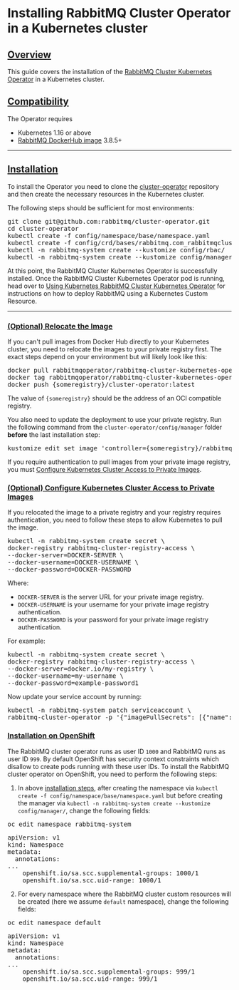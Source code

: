 # Installing RabbitMQ Cluster Operator in a Kubernetes cluster

## <a id="overview" class="anchor" href="#overview">Overview</a>

This guide covers the installation of the [RabbitMQ Cluster Kubernetes Operator](/kubernetes/operator/operator-overview.html) in a Kubernetes cluster.

## <a id='compatibility' class='anchor' href='#compatibility'>Compatibility</a>

The Operator requires

* Kubernetes 1.16 or above
* [RabbitMQ DockerHub image](https://hub.docker.com/_/rabbitmq) 3.8.5+

-----

## <a id='installation' class='anchor' href='#installation'>Installation</a>

To install the Operator you need to clone the [cluster-operator](https://github.com/rabbitmq/cluster-operator/) repository and then create the necessary resources in the Kubernetes cluster.

The following steps should be sufficient for most environments:

<pre class="lang-bash">
git clone git@github.com:rabbitmq/cluster-operator.git
cd cluster-operator
kubectl create -f config/namespace/base/namespace.yaml
kubectl create -f config/crd/bases/rabbitmq.com_rabbitmqclusters.yaml
kubectl -n rabbitmq-system create --kustomize config/rbac/
kubectl -n rabbitmq-system create --kustomize config/manager/
</pre>

At this point, the RabbitMQ Cluster Kubernetes Operator is successfully installed.
Once the RabbitMQ Cluster Kubernetes Operator pod is running, head over to [Using Kubernetes RabbitMQ Cluster Kubernetes Operator](/kubernetes/operator/using-operator.html) for instructions on how to deploy RabbitMQ using a Kubernetes Custom Resource.

-----

### <a id='relocate-image' class='anchor' href='#relocate-image'>(Optional) Relocate the Image</a>

If you can't pull images from Docker Hub directly to your Kubernetes cluster, you need to relocate the images to your private registry first. The exact steps depend on your environment but will likely look like this:

<pre class="lang-bash">
docker pull rabbitmqoperator/rabbitmq-cluster-kubernetes-operator-dev:latest
docker tag rabbitmqoperator/rabbitmq-cluster-kubernetes-operator-dev:latest {someregistry}/rabbitmq-cluster-kubernetes-operator-dev:latest
docker push {someregistry}/cluster-operator:latest
</pre>

The value of `{someregistry}` should be the address of an OCI compatible registry.

You also need to update the deployment to use your private registry. Run the following command from the `cluster-operator/config/manager` folder **before** the last installation step:

<pre class="lang-bash">
kustomize edit set image 'controller={someregistry}/rabbitmq-cluster-kubernetes-operator-dev:latest'
</pre>

If you require authentication to pull images from your private image registry, you must [Configure Kubernetes Cluster Access to Private Images](#private-images).

### <a id='private-images' class='anchor' href='#private-images'>(Optional) Configure Kubernetes Cluster Access to Private Images</a>

If you relocated the image to a private registry and your registry requires authentication, you need to follow these steps to allow Kubernetes to pull the image.

<pre class="lang-bash">
kubectl -n rabbitmq-system create secret \
docker-registry rabbitmq-cluster-registry-access \
--docker-server=DOCKER-SERVER \
--docker-username=DOCKER-USERNAME \
--docker-password=DOCKER-PASSWORD
</pre>

Where:

+ `DOCKER-SERVER` is the server URL for your private image registry.
+ `DOCKER-USERNAME` is your username for your private image registry authentication.
+ `DOCKER-PASSWORD` is your password for your private image registry authentication.

For example:

<pre class="lang-bash">
kubectl -n rabbitmq-system create secret \
docker-registry rabbitmq-cluster-registry-access \
--docker-server=docker.io/my-registry \
--docker-username=my-username \
--docker-password=example-password1
</pre>

Now update your service account by running:

<pre class="lang-bash">
kubectl -n rabbitmq-system patch serviceaccount \
rabbitmq-cluster-operator -p '{"imagePullSecrets": [{"name": "rabbitmq-cluster-registry-access"}]}'
</pre>

### <a id='openshift' class='anchor' href='#openshift'>Installation on OpenShift</a>

The RabbitMQ cluster operator runs as user ID `1000` and RabbitMQ runs as user ID `999`.
By default OpenShift has security context constraints which disallow to create pods running with these user IDs.
To install the RabbitMQ cluster operator on OpenShift, you need to perform the following steps:

1. In above [installation steps](#installation), after creating the namespace via `kubectl create -f config/namespace/base/namespace.yaml` but before
creating the manager via `kubectl -n rabbitmq-system create --kustomize config/manager/`, change the following fields:

<pre class="lang-bash">
oc edit namespace rabbitmq-system
</pre>

<pre class="lang-yaml">
apiVersion: v1
kind: Namespace
metadata:
  annotations:
...
    openshift.io/sa.scc.supplemental-groups: 1000/1
    openshift.io/sa.scc.uid-range: 1000/1
</pre>

2. For every namespace where the RabbitMQ cluster custom resources will be created (here we assume `default` namespace), change the following fields:

<pre class="lang-bash">
oc edit namespace default
</pre>

<pre class="lang-yaml">
apiVersion: v1
kind: Namespace
metadata:
  annotations:
...
    openshift.io/sa.scc.supplemental-groups: 999/1
    openshift.io/sa.scc.uid-range: 999/1
</pre>
